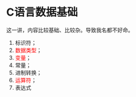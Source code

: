 # C语言数据基础

这一讲，内容比较基础、比较杂。导致我名都不好命。

1. 标识符；
2. <font color=red>数据类型</font>；
3. <font color=red>变量</font>；
4. 常量；
5. 进制转换；
6. <font color=red>运算符</font>；
7. 表达式
